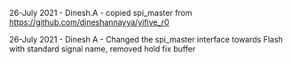 
26-July 2021 - Dinesh.A - copied spi_master from  https://github.com/dineshannayya/yifive_r0

26-July 2021 - Dinesh A - Changed the spi_master interface towards Flash with standard signal name, removed hold fix buffer
 

